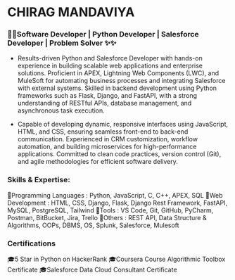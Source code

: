 # CHIRAG MANDAVIYA

### 🚀🚀Software Developer | Python Developer | Salesforce Developer | Problem Solver ✨✨

* Results-driven Python and Salesforce Developer with hands-on experience in building scalable web applications and enterprise solutions. Proficient in APEX, Lightning Web Components (LWC), and MuleSoft for automating business processes and integrating Salesforce with external systems. Skilled in backend development using Python frameworks such as Flask, Django, and FastAPI, with a strong understanding of RESTful APIs, database management, and asynchronous task execution.

* Capable of developing dynamic, responsive interfaces using JavaScript, HTML, and CSS, ensuring seamless front-end to back-end communication. Experienced in CRM customization, workflow automation, and building microservices for high-performance applications. Committed to clean code practices, version control (Git), and agile methodologies for efficient software delivery.

### Skills & Expertise:
🌟Programming Languages : Python, JavaScript, C, C++, APEX, SQL
🌟Web Development : HTML, CSS, Django, Flask, Django Rest Framework, FastAPI, MySQL, PostgreSQL, Tailwind
🌟Tools : VS Code, Git, GitHub, PyCharm, Postman, BitBucket, Jira, Trello
🌟Others : REST API, Data Structure & Algorithms, OOPs, DBMS, OS, Splunk, Salesforce, Mulesoft

### Certifications
🎓5 Star in Python on HackerRank
🎓Coursera Course Algorithmic Toolbox Certificate
🎓Salesforce Data Cloud Consultant Certificate

<!--
**chiraghm12/chiraghm12** is a ✨ _special_ ✨ repository because its `README.md` (this file) appears on your GitHub profile.

Here are some ideas to get you started:

- 🔭 I’m currently working on ...
- 🌱 I’m currently learning ...
- 👯 I’m looking to collaborate on ...
- 🤔 I’m looking for help with ...
- 💬 Ask me about ...
- 📫 How to reach me: ...
- 😄 Pronouns: ...
- ⚡ Fun fact: ...
-->
